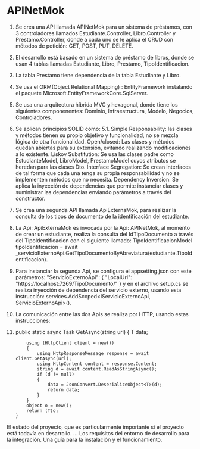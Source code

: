 # APINetMok
1. Se crea una API llamada APINetMok para un sistema de préstamos, con 3 controladores llamados Estudiante.Controller, Libro.Controller y Prestamo.Controller, donde a cada uno se le aplica el CRUD con métodos de petición: GET, POST, PUT, DELETE.
2.  El desarrollo está basado en un sistema de préstamo de libros, donde se usan 4 tablas llamadas Estudiante, Libro, Prestamo, TipoIdentificacion.
3. La tabla Prestamo tiene dependencia de la tabla Estudiante y Libro.
4. Se usa el ORM(Object Relational Mapping) : EntityFramework instalando el paquete Microsoft.EntityFrameworkCore.SqlServer.
5. Se usa una arquitectura híbrida MVC y hexagonal, donde tiene los siguientes componenentes: Dominio, Infraestructura, Modelo, Negocios, Controladores.
6. Se aplican principios SOLID como:
   5.1. Simple Responsability: las clases y métodos tienen su propio objetivo y funcionalidad, no se mezcla lógica de otra funcionalidad.
   Open/closed: Las clases y métodos quedan abiertas para su extensión, evitando realizando modificaciones a lo existente.
   Liskov Substitution: Se usa las clases padre como EstudianteModel, LibroModel, PrestamoModel cuyos atributos se heredan para las clases Dto.
   Interface Segregation: Se crean interfaces de tal forma que cada una tenga su propia responsabilidad y no se implementen métodos que no necesita.
   Dependency Inversion: Se aplica la inyección de dependencias que permite instanciar clases y suministrar las dependencias enviando parámetros a través del constructor.
7. Se crea una segunda API llamada ApiExternaMok, para realizar la consulta de los tipos de documento de la identificación del estudiante.
8. La Api: ApiExternaMok es invocada por la Api: APINetMok, al momento de crear un estudiante, realiza la consulta del IdTipoDocumento a través del TipoIdentificacion con el
   siguiente llamado:  TipoIdentificacionModel tipoIdentificacion = await _servicioExternoApi.GetTipoDocumentoByAbreviatura(estudiante.TipoIdentificacion).
9. Para instanciar la segunda Api, se configura el appsetting.json con este parámetros: "ServicioExternoApi": {
    "LocalUrl": "https://localhost:7269/TipoDocumento/" }   y en el archivo setup.cs se realiza inyección de dependencia del servicio externo, usando esta instrucción: services.AddScoped<IServicioExternoApi, ServicioExternoApi>().
10. La comunicación entre las dos Apis se realiza por HTTP, usando estas instrucciones:
11. public static async Task<T> GetAsync<T>(string url)
        {
            T data;

            using (HttpClient client = new())
            {                
                using HttpResponseMessage response = await client.GetAsync(url);
                using HttpContent content = response.Content;
                string d = await content.ReadAsStringAsync();
                if (d != null)
                {
                    data = JsonConvert.DeserializeObject<T>(d);
                    return data;
                }
            }
            object o = new();
            return (T)o;
        }
   
   
   
El estado del proyecto, que es particularmente importante si el proyecto está todavía en desarrollo. ...
Los requisitos del entorno de desarrollo para la integración.
Una guía para la instalación y el funcionamiento.

